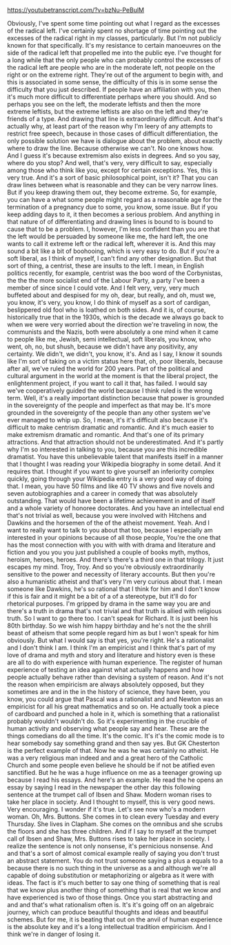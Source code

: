 https://youtubetranscript.com/?v=bzNu-PeBulM

 Obviously, I've spent some time pointing out what I regard as the excesses of the radical left. I've certainly spent no shortage of time pointing out the excesses of the radical right in my classes, particularly. But I'm not publicly known for that specifically. It's my resistance to certain manoeuvres on the side of the radical left that propelled me into the public eye. I've thought for a long while that the only people who can probably control the excesses of the radical left are people who are in the moderate left, not people on the right or on the extreme right. They're out of the argument to begin with, and this is associated in some sense, the difficulty of this is in some sense the difficulty that you just described. If people have an affiliation with you, then it's much more difficult to differentiate perhaps where you should. And so perhaps you see on the left, the moderate leftists and then the more extreme leftists, but the extreme leftists are also on the left and they're friends of a type. And drawing that line is extraordinarily difficult. And that's actually why, at least part of the reason why I'm leery of any attempts to restrict free speech, because in those cases of difficult differentiation, the only possible solution we have is dialogue about the problem, about exactly where to draw the line. Because otherwise we can't. No one knows how. And I guess it's because extremism also exists in degrees. And so you say, where do you stop? And well, that's very, very difficult to say, especially among those who think like you, except for certain exceptions. Yes, this is very true. And it's a sort of basic philosophical point, isn't it? That you can draw lines between what is reasonable and they can be very narrow lines. But if you keep drawing them out, they become extreme. So, for example, you can have a what some people might regard as a reasonable age for the termination of a pregnancy due to some, you know, some issue. But if you keep adding days to it, it then becomes a serious problem. And anything in that nature of of differentiating and drawing lines is bound to is bound to cause that to be a problem. I, however, I'm less confident than you are that the left would be persuaded by someone like me, the hard left, the one wants to call it extreme left or the radical left, wherever it is. And this may sound a bit like a bit of boohooing, which is very easy to do. But if you're a soft liberal, as I think of myself, I can't find any other designation. But that sort of thing, a centrist, these are insults to the left. I mean, in English politics recently, for example, centrist was the boo word of the Corbynistas, the the the more socialist end of the Labour Party, a party I've been a member of since since I could vote. And I felt very, very, very much buffeted about and despised for my oh, dear, but really, and oh, must we, you know, it's very, you know, I do think of myself as a sort of cardigan, beslippered old fool who is loathed on both sides. And it is, of course, historically true that in the 1930s, which is the decade we always go back to when we were very worried about the direction we're traveling in now, the communists and the Nazis, both were absolutely a one mind when it came to people like me, Jewish, semi intellectual, soft liberals, you know, who went, oh, no, but shush, because we didn't have any positivity, any certainty. We didn't, we didn't, you know, it's. And as I say, I know it sounds like I'm sort of taking on a victim status here that, oh, poor liberals, because after all, we've ruled the world for 200 years. Part of the political and cultural argument in the world at the moment is that the liberal project, the enlightenment project, if you want to call it that, has failed. I would say we've cooperatively guided the world because I think ruled is the wrong term. Well, it's a really important distinction because that power is grounded in the sovereignty of the people and imperfect as that may be. It's more grounded in the sovereignty of the people than any other system we've ever managed to whip up. So, I mean, it's it's difficult also because it's difficult to make centrism dramatic and romantic. And it's much easier to make extremism dramatic and romantic. And that's one of its primary attractions. And that attraction should not be underestimated. And it's partly why I'm so interested in talking to you, because you are this incredible dramatist. You have this unbelievable talent that manifests itself in a manner that I thought I was reading your Wikipedia biography in some detail. And it requires that. I thought if you want to give yourself an inferiority complex quickly, going through your Wikipedia entry is a very good way of doing that. I mean, you have 50 films and like 40 TV shows and five novels and seven autobiographies and a career in comedy that was absolutely outstanding. That would have been a lifetime achievement in and of itself and a whole variety of honoree doctorates. And you have an intellectual end that's not trivial as well, because you were involved with Hitchens and Dawkins and the horsemen of the of the atheist movement. Yeah. And I want to really want to talk to you about that too, because I especially am interested in your opinions because of all those people, You're the one that has the most connection with you with with with drama and literature and fiction and you you you just published a couple of books myth, mythos, heroism, heroes, heroes. And there's there's a third one in that trilogy. It just escapes my mind. Troy, Troy. And so you're obviously extraordinarily sensitive to the power and necessity of literary accounts. But then you're also a humanistic atheist and that's very I'm very curious about that. I mean someone like Dawkins, he's so rational that I think for him and I don't know if this is fair and it might be a bit of a of a stereotype, but it'll do for rhetorical purposes. I'm gripped by drama in the same way you are and there's a truth in drama that's not trivial and that truth is allied with religious truth. So I want to go there too. I can't speak for Richard. It is just been his 80th birthday. So we wish him happy birthday and he's not the the shrill beast of atheism that some people regard him as but I won't speak for him obviously. But what I would say is that yes, you're right. He's a rationalist and I don't think I am. I think I'm an empiricist and I think that's part of my love of drama and myth and story and literature and history even is these are all to do with experience with human experience. The register of human experience of testing an idea against what actually happens and how people actually behave rather than devising a system of reason. And it's not the reason when empiricism are always absolutely opposed, but they sometimes are and in the in the history of science, they have been, you know, you could argue that Pascal was a rationalist and and Newton was an empiricist for all his great mathematics and so on. He actually took a piece of cardboard and punched a hole in it, which is something that a rationalist probably wouldn't wouldn't do. So it's experimenting in the crucible of human activity and observing what people say and hear. These are the things comedians do all the time. It's the comic. It's it's the comic mode is to hear somebody say something grand and then say yes. But GK Chesterton is the perfect example of that. Now he was he was certainly no atheist. He was a very religious man indeed and and a great hero of the Catholic Church and some people even believe he should be if not be atified even sanctified. But he he was a huge influence on me as a teenager growing up because I read his essays. And here's an example. He read the he opens an essay by saying I read in the newspaper the other day this following sentence at the trumpet call of Ibsen and Shaw. Modern woman rises to take her place in society. And I thought to myself, this is very good news. Very encouraging. I wonder if it's true. Let's see now who's a modern woman. Oh, Mrs. Buttons. She comes in to clean every Tuesday and every Thursday. She lives in Clapham. She comes on the omnibus and she scrubs the floors and she has three children. And if I say to myself at the trumpet call of Ibsen and Shaw, Mrs. Buttons rises to take her place in society. I realize the sentence is not only nonsense, it's pernicious nonsense. And and that's a sort of almost comical example really of saying you don't trust an abstract statement. You do not trust someone saying a plus a equals to a because there is no such thing in the universe as a and although we're all capable of doing substitution or metaphorizing or algebra as it were with ideas. The fact is it's much better to say one thing of something that is real that we know plus another thing of something that is real that we know and have experienced is two of those things. Once you start abstracting and and and that's what rationalism often is. It's it's going off on an algebraic journey, which can produce beautiful thoughts and ideas and beautiful schemes. But for me, it is beating that out on the anvil of human experience is the absolute key and it's a long intellectual tradition empiricism. And I think we're in danger of losing it.